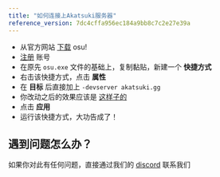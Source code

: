 ```yaml
---
title: "如何连接上Akatsuki服务器"
reference_version: 7dc4cffa956ec184a9bb8c7c2e27e39a
---
```

- 从官方网站 [下载](https://osu.ppy.sh/home) osu!
- [注册](https://akatsuki.gg/index.php?p=3) 账号
- 在原先 `osu.exe` 文件的基础上，复制黏贴，新建一个 **快捷方式**
- 右击该快捷方式，点击 **属性**
- 在 **目标** 后直接加上 `-devserver akatsuki.gg`
- 你改动之后的效果应该是 [这样子的](https://akatsuki.gg/static/connection_guide.png)
- 点击 **应用**
- 运行该快捷方式，大功告成了！

## 遇到问题怎么办？
如果你对此有任何问题，直接通过我们的 [discord](https://akatsuki.gg/discord) 联系我们
